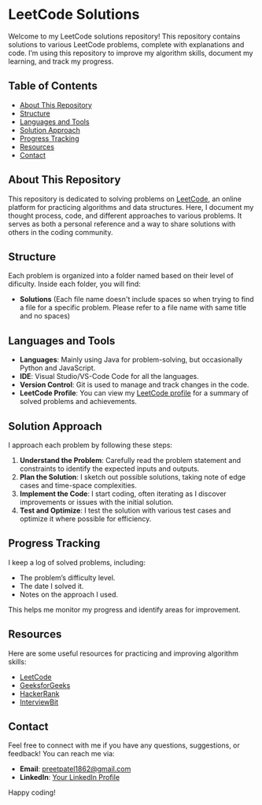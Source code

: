 # LeetCode Solutions

Welcome to my LeetCode solutions repository! This repository contains solutions to various LeetCode problems, complete with explanations and code. I’m using this repository to improve my algorithm skills, document my learning, and track my progress.

## Table of Contents
- [About This Repository](#about-this-repository)
- [Structure](#structure)
- [Languages and Tools](#languages-and-tools)
- [Solution Approach](#solution-approach)
- [Progress Tracking](#progress-tracking)
- [Resources](#resources)
- [Contact](#contact)

## About This Repository
This repository is dedicated to solving problems on [LeetCode](https://leetcode.com/), an online platform for practicing algorithms and data structures. Here, I document my thought process, code, and different approaches to various problems. It serves as both a personal reference and a way to share solutions with others in the coding community.

## Structure
Each problem is organized into a folder named based on their level of dificulty. Inside each folder, you will find:
- **Solutions** (Each file name doesn't include spaces so when trying to find a file for a specific problem. Please refer to a file name with same title and no spaces)

## Languages and Tools
- **Languages**: Mainly using Java for problem-solving, but occasionally Python and JavaScript.
- **IDE**: Visual Studio/VS-Code Code for all the languages.
- **Version Control**: Git is used to manage and track changes in the code.
- **LeetCode Profile**: You can view my [LeetCode profile](https://leetcode.com/u/MrxNoobie/) for a summary of solved problems and achievements.

## Solution Approach
I approach each problem by following these steps:
1. **Understand the Problem**: Carefully read the problem statement and constraints to identify the expected inputs and outputs.
2. **Plan the Solution**: I sketch out possible solutions, taking note of edge cases and time-space complexities.
3. **Implement the Code**: I start coding, often iterating as I discover improvements or issues with the initial solution.
4. **Test and Optimize**: I test the solution with various test cases and optimize it where possible for efficiency.

## Progress Tracking
I keep a log of solved problems, including:
- The problem’s difficulty level.
- The date I solved it.
- Notes on the approach I used.

This helps me monitor my progress and identify areas for improvement.

## Resources
Here are some useful resources for practicing and improving algorithm skills:
- [LeetCode](https://leetcode.com/)
- [GeeksforGeeks](https://www.geeksforgeeks.org/)
- [HackerRank](https://www.hackerrank.com/)
- [InterviewBit](https://www.interviewbit.com/)

## Contact
Feel free to connect with me if you have any questions, suggestions, or feedback! You can reach me via:
- **Email**: [preetpatel1862@gmail.com](mailto:preetpatel1862@gmail.com)
- **LinkedIn**: [Your LinkedIn Profile](https://www.linkedin.com/in/preetp1826/)

Happy coding!
